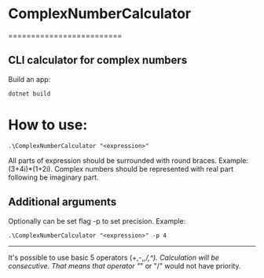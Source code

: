 # ComplexNumberCalculator
=========================

CLI calculator for complex numbers
----------------------------------
Build an app:
```
dotnet build
```

# How to use:
```
.\ComplexNumberCalculator "<expression>"
```

All parts of expression should be surrounded with round braces. Example: (3+4i)*(1+2i).
Complex numbers should be represented with real part following be imaginary part.

Additional arguments
---------------------------------------------------------------------------------------

Optionally can be set flag -p to set precision. Example:
```
.\ComplexNumberCalculator "<expression>" -p 4
```
---------------------------------------------------------------------------------------

It's possible to use basic 5 operators (+,-,*,/,^).
Calculation will be consecutive. That means that operator "*" or "/" would not have priority.
